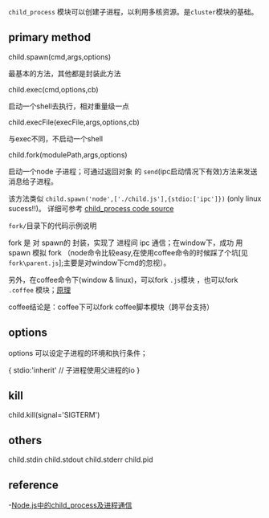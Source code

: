 

`child_process` 模块可以创建子进程，以利用多核资源。是`cluster`模块的基础。


primary method
----


child.spawn(cmd,args,options) 

  最基本的方法，其他都是封装此方法


child.exec(cmd,options,cb)	

  启动一个shell去执行，相对重量级一点

child.execFile(execFile,args,options,cb) 

  与exec不同，不启动一个shell


child.fork(modulePath,args,options) 

  启动一个node 子进程；可通过返回对象 的 `send`(ipc启动情况下有效)方法来发送消息给子进程。

  该方法类似 `child.spawn('node',['./child.js'],{stdio:['ipc']})` (only linux sucess!!)。
  详细可参考 [child_process code source](https://github.com/joyent/node/blob/master/lib/child_process.js)


`fork/`目录下的代码示例说明

  fork 是 对 spawn的 封装，实现了 进程间 ipc 通信；在window下，成功 用spawn 模拟 fork
  （node命令比较easy,在使用coffee命令的时候踩了个坑[见 `fork\parent.js`];主要是对window下cmd的忽视）。

  另外，在coffee命令下(window & linux)，可以fork  `.js`模块 ，也可以fork `.coffee` 模块；[原理](https://github.com/jashkenas/coffeescript/blob/0a82ac7d696e43b88cd47b666f1b3975523b4892/src/register.coffee)

  coffee结论是：coffee下可以fork coffee脚本模块（跨平台支持）




options
----

options 可以设定子进程的环境和执行条件；

{
	stdio:'inherit' // 子进程使用父进程的io
}



kill
----


child.kill(signal='SIGTERM')




others
----

child.stdin
child.stdout
child.stderr
child.pid



reference
----

 -[Node.js中的child_process及进程通信](https://www.byvoid.com/zhs/blog/node-child-process-ipc)